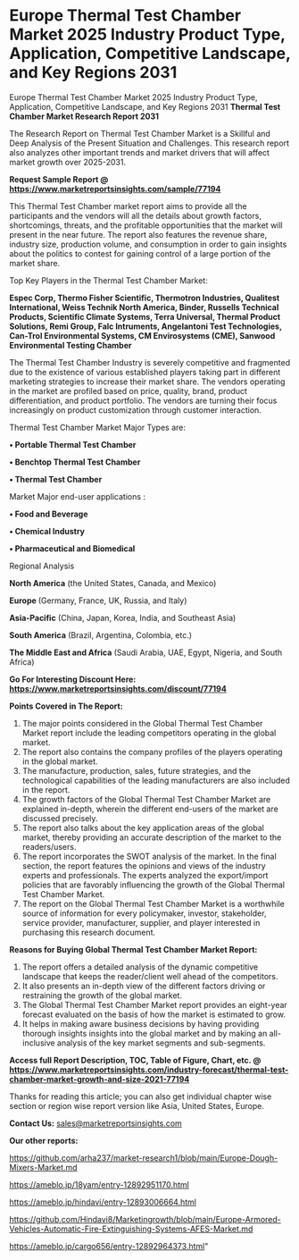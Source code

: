 # Europe Thermal Test Chamber Market 2025 Industry Product Type, Application, Competitive Landscape, and Key Regions 2031
 Europe Thermal Test Chamber Market 2025 Industry Product Type, Application, Competitive Landscape, and Key Regions 2031
<strong>Thermal Test Chamber Market Research Report 2031</strong>

The Research Report on Thermal Test Chamber Market is a Skillful and Deep Analysis of the Present Situation and Challenges. This research report also analyzes other important trends and market drivers that will affect market growth over 2025-2031.

<strong>Request Sample Report @ <a href=https://www.marketreportsinsights.com/sample/77194>https://www.marketreportsinsights.com/sample/77194</a></strong>

This Thermal Test Chamber market report aims to provide all the participants and the vendors will all the details about growth factors, shortcomings, threats, and the profitable opportunities that the market will present in the near future. The report also features the revenue share, industry size, production volume, and consumption in order to gain insights about the politics to contest for gaining control of a large portion of the market share.

Top Key Players in the Thermal Test Chamber Market:

<strong>Espec Corp, Thermo Fisher Scientific, Thermotron Industries, Qualitest International, Weiss Technik North America, Binder, Russells Technical Products, Scientific Climate Systems, Terra Universal, Thermal Product Solutions, Remi Group, Falc Intruments, Angelantoni Test Technologies, Can-Trol Environmental Systems, CM Envirosystems (CME), Sanwood Environmental Testing Chamber</strong>

The Thermal Test Chamber Industry is severely competitive and fragmented due to the existence of various established players taking part in different marketing strategies to increase their market share. The vendors operating in the market are profiled based on price, quality, brand, product differentiation, and product portfolio. The vendors are turning their focus increasingly on product customization through customer interaction.

Thermal Test Chamber Market Major Types are:

<strong>• Portable Thermal Test Chamber

• Benchtop Thermal Test Chamber

• Thermal Test Chamber</strong>

Market Major end-user applications :

<strong>• Food and Beverage

• Chemical Industry

• Pharmaceutical and Biomedical</strong>

Regional Analysis

</u><strong><b>North America</b></strong> (the United States, Canada, and Mexico)

<strong><b>Europe </b></strong>(Germany, France, UK, Russia, and Italy)

<strong><b>Asia-Pacific</b></strong> (China, Japan, Korea, India, and Southeast Asia)

<strong><b>South America</b></strong> (Brazil, Argentina, Colombia, etc.)

<strong><b>The Middle East and Africa</b></strong> (Saudi Arabia, UAE, Egypt, Nigeria, and South Africa)

<strong>Go For Interesting Discount Here: <a href=https://www.marketreportsinsights.com/discount/77194>https://www.marketreportsinsights.com/discount/77194</a></strong>

<strong>Points Covered in The Report:</strong>
<ol>
  <li>The major points considered in the Global Thermal Test Chamber Market report include the leading competitors operating in the global market.</li>
  <li>The report also contains the company profiles of the players operating in the global market.</li>
  <li>The manufacture, production, sales, future strategies, and the technological capabilities of the leading manufacturers are also included in the report.</li>
  <li>The growth factors of the Global Thermal Test Chamber Market are explained in-depth, wherein the different end-users of the market are discussed precisely.</li>
  <li>The report also talks about the key application areas of the global market, thereby providing an accurate description of the market to the readers/users.</li>
  <li>The report incorporates the SWOT analysis of the market. In the final section, the report features the opinions and views of the industry experts and professionals. The experts analyzed the export/import policies that are favorably influencing the growth of the Global Thermal Test Chamber Market.</li>
  <li>The report on the Global Thermal Test Chamber Market is a worthwhile source of information for every policymaker, investor, stakeholder, service provider, manufacturer, supplier, and player interested in purchasing this research document.</li>
</ol>
<strong>Reasons for Buying Global Thermal Test Chamber Market Report:</strong>

<ol>
  <li>The report offers a detailed analysis of the dynamic competitive landscape that keeps the reader/client well ahead of the competitors.</li>
  <li>It also presents an in-depth view of the different factors driving or restraining the growth of the global market.</li>
  <li>The Global Thermal Test Chamber Market report provides an eight-year forecast evaluated on the basis of how the market is estimated to grow.</li>
  <li>It helps in making aware business decisions by having providing thorough insights insights into the global market and by making an all-inclusive analysis of the key market segments and sub-segments.</li>
</ol>
<strong>Access full Report Description, TOC, Table of Figure, Chart, etc. @ <a href=https://www.marketreportsinsights.com/industry-forecast/thermal-test-chamber-market-growth-and-size-2021-77194>https://www.marketreportsinsights.com/industry-forecast/thermal-test-chamber-market-growth-and-size-2021-77194</a></strong>


Thanks for reading this article; you can also get individual chapter wise section or region wise report version like Asia, United States, Europe.

<strong>Contact Us:</strong>
sales@marketreportsinsights.com

<strong>Our other reports:</strong>

<a href=https://github.com/arha237/market-research1/blob/main/Europe-Dough-Mixers-Market.md>https://github.com/arha237/market-research1/blob/main/Europe-Dough-Mixers-Market.md</a>

<a href=https://ameblo.jp/18yam/entry-12892951170.html>https://ameblo.jp/18yam/entry-12892951170.html</a>

<a href=https://ameblo.jp/hindavi/entry-12893006664.html>https://ameblo.jp/hindavi/entry-12893006664.html</a>

<a href=https://github.com/Hindavi8/Marketingrowth/blob/main/Europe-Armored-Vehicles-Automatic-Fire-Extinguishing-Systems-AFES-Market.md>https://github.com/Hindavi8/Marketingrowth/blob/main/Europe-Armored-Vehicles-Automatic-Fire-Extinguishing-Systems-AFES-Market.md</a>

<a href=https://ameblo.jp/cargo656/entry-12892964373.html>https://ameblo.jp/cargo656/entry-12892964373.html</a>"
